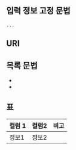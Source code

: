 ## 입력 정보 고정 문법
```
...
```

## URI
[]()

## 목록 문법
- 
- 

## 표
| 컬럼 1 | 컬럼2 | 비고 |
| -- | -- | -- |
|정보1|정보2| |

